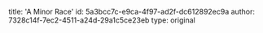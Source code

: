 title: 'A Minor Race'
id: 5a3bcc7c-e9ca-4f97-ad2f-dc612892ec9a
author: 7328c14f-7ec2-4511-a24d-29a1c5ce23eb
type: original
